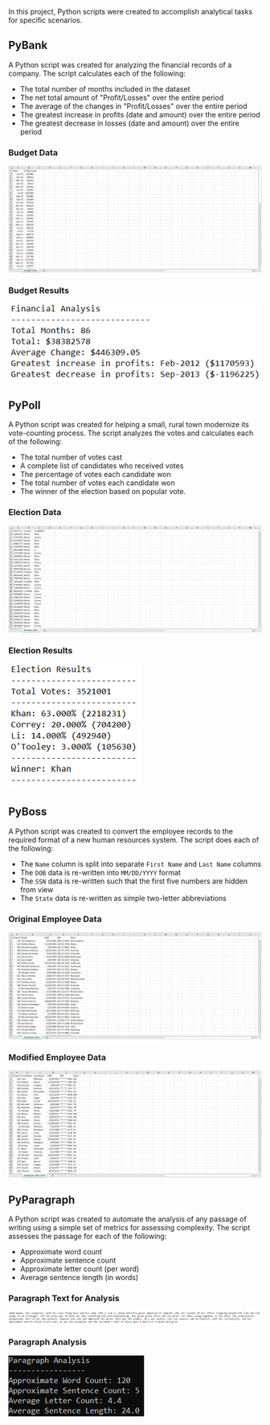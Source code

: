 In this project, Python scripts were created to accomplish analytical tasks for specific scenarios.

## PyBank

A Python script was created for analyzing the financial records of a company. The script calculates each of the following: 
* The total number of months included in the dataset
* The net total amount of "Profit/Losses" over the entire period
* The average of the changes in "Profit/Losses" over the entire period
* The greatest increase in profits (date and amount) over the entire period
* The greatest decrease in losses (date and amount) over the entire period

### Budget Data
![Budget Data](Images/budget_data.png)

### Budget Results
![Budget Results](Images/budget_results.png)


## PyPoll

A Python script was created for helping a small, rural town modernize its vote-counting process. The script analyzes the votes and calculates each of the following:
* The total number of votes cast
* A complete list of candidates who received votes
* The percentage of votes each candidate won
* The total number of votes each candidate won
* The winner of the election based on popular vote.

### Election Data
![Election Data](Images/election_data.png)

### Election Results
![Election Results](Images/election_results.png)


## PyBoss

A Python script was created to convert the employee records to the required format of a new human resources system. The script does each of the following:
* The `Name` column is split into separate `First Name` and `Last Name` columns
* The `DOB` data is re-written into `MM/DD/YYYY` format
* The `SSN` data is re-written such that the first five numbers are hidden from view
* The `State` data is re-written as simple two-letter abbreviations

### Original Employee Data
![Employee Data](Images/employee_data.png)

### Modified Employee Data
![Employee Data Final](Images/employee_data_final.png)


## PyParagraph

A Python script was created to automate the analysis of any passage of writing using a simple set of metrics for assessing complexity. The script assesses the 
passage for each of the following: 
* Approximate word count
* Approximate sentence count
* Approximate letter count (per word)
* Average sentence length (in words)

### Paragraph Text for Analysis
![Paragraph 3 Text](Images/paragraph_3_text.png)

### Paragraph Analysis
![Paragraph 3 Analysis](Images/paragraph_3_analysis.png)